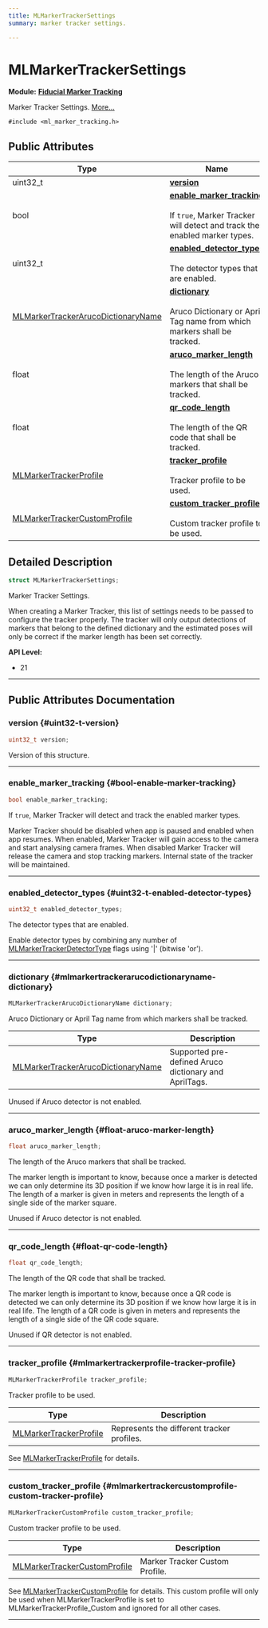 ```yaml
---
title: MLMarkerTrackerSettings
summary: marker tracker settings. 

---
```


# MLMarkerTrackerSettings

**Module:** **[Fiducial Marker Tracking](/versioned_docs/version-02-Aug-2023/api-ref/api/Modules/group___marker_tracking/group___marker_tracking.md)**



Marker Tracker Settings.  [More...](#detailed-description)


`#include <ml_marker_tracking.h>`

## Public Attributes

| Type           | Name           |
| -------------- | -------------- |
| uint32_t | **[version](/versioned_docs/version-02-Aug-2023/api-ref/api/Modules/group___marker_tracking/struct_m_l_marker_tracker_settings.md#uint32-t-version)**  |
| bool | **[enable_marker_tracking](/versioned_docs/version-02-Aug-2023/api-ref/api/Modules/group___marker_tracking/struct_m_l_marker_tracker_settings.md#bool-enable-marker-tracking)** <br></br>If `true`, Marker Tracker will detect and track the enabled marker types.  |
| uint32_t | **[enabled_detector_types](/versioned_docs/version-02-Aug-2023/api-ref/api/Modules/group___marker_tracking/struct_m_l_marker_tracker_settings.md#uint32-t-enabled-detector-types)** <br></br>The detector types that are enabled.  |
| [MLMarkerTrackerArucoDictionaryName](/versioned_docs/version-02-Aug-2023/api-ref/api/Modules/group___marker_tracking/group___marker_tracking.md#enums-mlmarkertrackerarucodictionaryname) | **[dictionary](/versioned_docs/version-02-Aug-2023/api-ref/api/Modules/group___marker_tracking/struct_m_l_marker_tracker_settings.md#mlmarkertrackerarucodictionaryname-dictionary)** <br></br>Aruco Dictionary or April Tag name from which markers shall be tracked.  |
| float | **[aruco_marker_length](/versioned_docs/version-02-Aug-2023/api-ref/api/Modules/group___marker_tracking/struct_m_l_marker_tracker_settings.md#float-aruco-marker-length)** <br></br>The length of the Aruco markers that shall be tracked.  |
| float | **[qr_code_length](/versioned_docs/version-02-Aug-2023/api-ref/api/Modules/group___marker_tracking/struct_m_l_marker_tracker_settings.md#float-qr-code-length)** <br></br>The length of the QR code that shall be tracked.  |
| [MLMarkerTrackerProfile](/versioned_docs/version-02-Aug-2023/api-ref/api/Modules/group___marker_tracking/group___marker_tracking.md#enums-mlmarkertrackerprofile) | **[tracker_profile](/versioned_docs/version-02-Aug-2023/api-ref/api/Modules/group___marker_tracking/struct_m_l_marker_tracker_settings.md#mlmarkertrackerprofile-tracker-profile)** <br></br>Tracker profile to be used.  |
| [MLMarkerTrackerCustomProfile](/versioned_docs/version-02-Aug-2023/api-ref/api/Modules/group___marker_tracking/struct_m_l_marker_tracker_custom_profile.md) | **[custom_tracker_profile](/versioned_docs/version-02-Aug-2023/api-ref/api/Modules/group___marker_tracking/struct_m_l_marker_tracker_settings.md#mlmarkertrackercustomprofile-custom-tracker-profile)** <br></br>Custom tracker profile to be used.  |

## Detailed Description

```cpp
struct MLMarkerTrackerSettings;
```

Marker Tracker Settings. 

When creating a Marker Tracker, this list of settings needs to be passed to configure the tracker properly. The tracker will only output detections of markers that belong to the defined dictionary and the estimated poses will only be correct if the marker length has been set correctly.




**API Level:**
  * 21




-----------
## Public Attributes Documentation

### version {#uint32-t-version}

```cpp
uint32_t version;
```


Version of this structure. 





-----------

### enable_marker_tracking {#bool-enable-marker-tracking}

```cpp
bool enable_marker_tracking;
```

If `true`, Marker Tracker will detect and track the enabled marker types. 

Marker Tracker should be disabled when app is paused and enabled when app resumes. When enabled, Marker Tracker will gain access to the camera and start analysing camera frames. When disabled Marker Tracker will release the camera and stop tracking markers. Internal state of the tracker will be maintained. 





-----------

### enabled_detector_types {#uint32-t-enabled-detector-types}

```cpp
uint32_t enabled_detector_types;
```

The detector types that are enabled. 

Enable detector types by combining any number of [MLMarkerTrackerDetectorType](/versioned_docs/version-02-Aug-2023/api-ref/api/Modules/group___marker_tracking/group___marker_tracking.md#enum-mlmarkertrackerdetectortype) flags using '|' (bitwise 'or'). 





-----------

### dictionary {#mlmarkertrackerarucodictionaryname-dictionary}

```cpp
MLMarkerTrackerArucoDictionaryName dictionary;
```

Aruco Dictionary or April Tag name from which markers shall be tracked. 


| Type | Description |
|--|--|
| [MLMarkerTrackerArucoDictionaryName](/versioned_docs/version-02-Aug-2023/api-ref/api/Modules/group___marker_tracking/group___marker_tracking.md#enums-mlmarkertrackerarucodictionaryname) | Supported pre-defined Aruco dictionary and AprilTags.  |


Unused if Aruco detector is not enabled. 





-----------

### aruco_marker_length {#float-aruco-marker-length}

```cpp
float aruco_marker_length;
```

The length of the Aruco markers that shall be tracked. 

The marker length is important to know, because once a marker is detected we can only determine its 3D position if we know how large it is in real life. The length of a marker is given in meters and represents the length of a single side of the marker square.

Unused if Aruco detector is not enabled. 





-----------

### qr_code_length {#float-qr-code-length}

```cpp
float qr_code_length;
```

The length of the QR code that shall be tracked. 

The marker length is important to know, because once a QR code is detected we can only determine its 3D position if we know how large it is in real life. The length of a QR code is given in meters and represents the length of a single side of the QR code square.

Unused if QR detector is not enabled. 





-----------

### tracker_profile {#mlmarkertrackerprofile-tracker-profile}

```cpp
MLMarkerTrackerProfile tracker_profile;
```

Tracker profile to be used. 


| Type | Description |
|--|--|
| [MLMarkerTrackerProfile](/versioned_docs/version-02-Aug-2023/api-ref/api/Modules/group___marker_tracking/group___marker_tracking.md#enums-mlmarkertrackerprofile) | Represents the different tracker profiles.  |


See [MLMarkerTrackerProfile](/versioned_docs/version-02-Aug-2023/api-ref/api/Modules/group___marker_tracking/group___marker_tracking.md#enum-mlmarkertrackerprofile) for details. 





-----------

### custom_tracker_profile {#mlmarkertrackercustomprofile-custom-tracker-profile}

```cpp
MLMarkerTrackerCustomProfile custom_tracker_profile;
```

Custom tracker profile to be used. 


| Type | Description |
|--|--|
| [MLMarkerTrackerCustomProfile](/versioned_docs/version-02-Aug-2023/api-ref/api/Modules/group___marker_tracking/struct_m_l_marker_tracker_custom_profile.md) | Marker Tracker Custom Profile.  |


See [MLMarkerTrackerCustomProfile](/versioned_docs/version-02-Aug-2023/api-ref/api/Modules/group___marker_tracking/struct_m_l_marker_tracker_custom_profile.md) for details. This custom profile will only be used when MLMarkerTrackerProfile is set to MLMarkerTrackerProfile_Custom and ignored for all other cases. 





-----------


